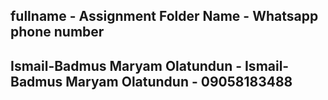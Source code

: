 ## fullname - Assignment Folder Name - Whatsapp phone number
## Ismail-Badmus Maryam Olatundun - Ismail-Badmus Maryam Olatundun - 09058183488